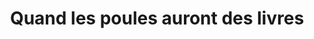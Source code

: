---
title: "Quand les poules auront des livres"
url: /condom/quand-les-poules-auront-des-livres/
shop: Bücher
---